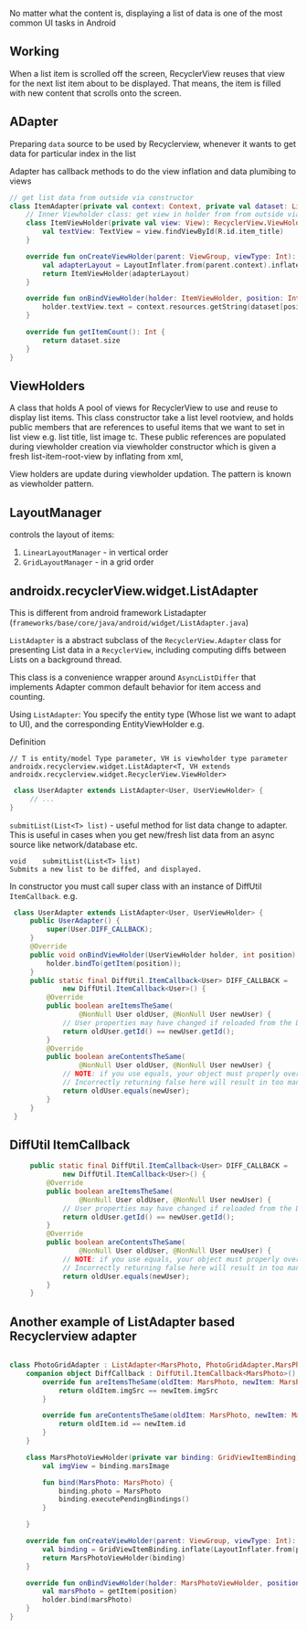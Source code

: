 
No matter what the content is, displaying a list of data is one of the most common UI tasks in Android

## Working

When a list item is scrolled off the screen, RecyclerView reuses that view for the next list item about to be displayed. That means, the item is filled with new content that scrolls onto the screen.

## ADapter

Preparing `data` source to be used by Recyclerview, whenever it wants to get data for particular index in the list

Adapter has callback methods to do the view inflation and data plumibing to views
```kotlin
// get list data from outside via constructor
class ItemAdapter(private val context: Context, private val dataset: List<Affirmation>): RecyclerView.Adapter<ItemAdapter.ItemViewHolder>() {
    // Inner Viewholder class: get view in holder from from outside via constructor
    class ItemViewHolder(private val view: View): RecyclerView.ViewHolder(view) {
        val textView: TextView = view.findViewById(R.id.item_title)
    }

    override fun onCreateViewHolder(parent: ViewGroup, viewType: Int): ItemViewHolder {
        val adapterLayout = LayoutInflater.from(parent.context).inflate(R.layout.list_item,parent, false)
        return ItemViewHolder(adapterLayout)
    }

    override fun onBindViewHolder(holder: ItemViewHolder, position: Int) {
        holder.textView.text = context.resources.getString(dataset[position].stringResourceId)
    }

    override fun getItemCount(): Int {
        return dataset.size
    }
}
```

## ViewHolders

A class that holds A pool of views for RecyclerView to use and reuse to display list items. This class constructor take a list level rootview, and holds public members that are references to useful items that we want to set in list view e.g. list title, list image tc. These public references are populated during viewholder creation via viewholder constructor which is given a fresh list-item-root-view by inflating from xml, 

View holders are update during viewholder updation. The pattern is known as viewholder pattern.

## LayoutManager

controls the layout of items: 
1. `LinearLayoutManager` - in vertical order
2. `GridLayoutManager` - in a grid order

## androidx.recyclerView.widget.ListAdapter

This is different from android framework Listadapter (`frameworks/base/core/java/android/widget/ListAdapter.java`)

`ListAdapter` is a abstract subclass of the `RecyclerView.Adapter` class for presenting List data in a `RecyclerView`, including computing diffs between Lists on a background thread.

This class is a convenience wrapper around `AsyncListDiffer` that implements Adapter common default behavior for item access and counting.

Using `ListAdapter`:
You specify the entity type (Whose list we want to adapt to UI), and the corresponding EntityViewHolder e.g.

Definition
```
// T is entity/model Type parameter, VH is viewholder type parameter
androidx.recyclerview.widget.ListAdapter<T, VH extends androidx.recyclerview.widget.RecyclerView.ViewHolder>
```

```java
 class UserAdapter extends ListAdapter<User, UserViewHolder> {
     // ...
}
```

`submitList(List<T> list)` - useful method for list data change to adapter. This is useful in cases when you get new/fresh list data from an async source like network/database etc.
```
void	submitList(List<T> list)
Submits a new list to be diffed, and displayed.
```

In constructor you must call super class with an instance of DiffUtil `ItemCallback`.
e.g.
```java
 class UserAdapter extends ListAdapter<User, UserViewHolder> {
     public UserAdapter() {
         super(User.DIFF_CALLBACK);
     }
     @Override
     public void onBindViewHolder(UserViewHolder holder, int position) {
         holder.bindTo(getItem(position));
     }
     public static final DiffUtil.ItemCallback<User> DIFF_CALLBACK =
             new DiffUtil.ItemCallback<User>() {
         @Override
         public boolean areItemsTheSame(
                 @NonNull User oldUser, @NonNull User newUser) {
             // User properties may have changed if reloaded from the DB, but ID is fixed
             return oldUser.getId() == newUser.getId();
         }
         @Override
         public boolean areContentsTheSame(
                 @NonNull User oldUser, @NonNull User newUser) {
             // NOTE: if you use equals, your object must properly override Object#equals()
             // Incorrectly returning false here will result in too many animations.
             return oldUser.equals(newUser);
         }
     }
 }
```

## DiffUtil ItemCallback

```java
     public static final DiffUtil.ItemCallback<User> DIFF_CALLBACK =
             new DiffUtil.ItemCallback<User>() {
         @Override
         public boolean areItemsTheSame(
                 @NonNull User oldUser, @NonNull User newUser) {
             // User properties may have changed if reloaded from the DB, but ID is fixed
             return oldUser.getId() == newUser.getId();
         }
         @Override
         public boolean areContentsTheSame(
                 @NonNull User oldUser, @NonNull User newUser) {
             // NOTE: if you use equals, your object must properly override Object#equals()
             // Incorrectly returning false here will result in too many animations.
             return oldUser.equals(newUser);
         }
     }
```

## Another example of ListAdapter based Recyclerview adapter

```kt

class PhotoGridAdapter : ListAdapter<MarsPhoto, PhotoGridAdapter.MarsPhotoViewHolder>(DiffCallback) {
    companion object DiffCallback : DiffUtil.ItemCallback<MarsPhoto>() {
        override fun areItemsTheSame(oldItem: MarsPhoto, newItem: MarsPhoto): Boolean {
            return oldItem.imgSrc == newItem.imgSrc
        }

        override fun areContentsTheSame(oldItem: MarsPhoto, newItem: MarsPhoto): Boolean {
            return oldItem.id == newItem.id
        }
    }

    class MarsPhotoViewHolder(private var binding: GridViewItemBinding): RecyclerView.ViewHolder(binding.root) {
        val imgView = binding.marsImage

        fun bind(MarsPhoto: MarsPhoto) {
            binding.photo = MarsPhoto
            binding.executePendingBindings()
        }

    }

    override fun onCreateViewHolder(parent: ViewGroup, viewType: Int): MarsPhotoViewHolder {
        val binding = GridViewItemBinding.inflate(LayoutInflater.from(parent.context))
        return MarsPhotoViewHolder(binding)
    }

    override fun onBindViewHolder(holder: MarsPhotoViewHolder, position: Int) {
        val marsPhoto = getItem(position)
        holder.bind(marsPhoto)
    }
}
```